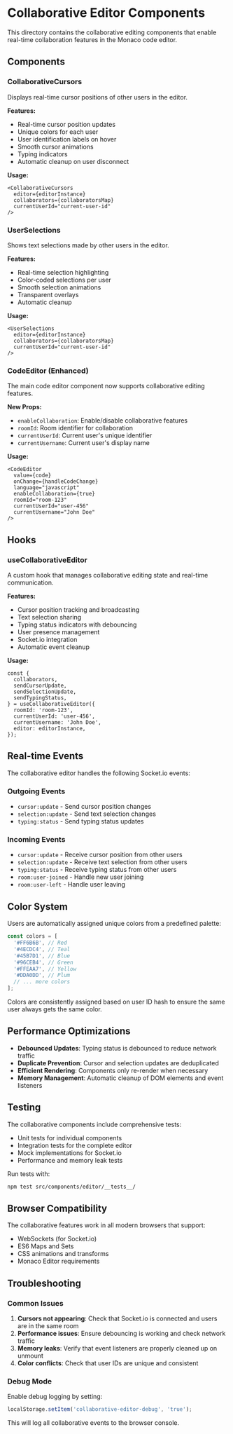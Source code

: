 # Collaborative Editor Components

This directory contains the collaborative editing components that enable real-time collaboration features in the Monaco code editor.

## Components

### CollaborativeCursors

Displays real-time cursor positions of other users in the editor.

**Features:**
- Real-time cursor position updates
- Unique colors for each user
- User identification labels on hover
- Smooth cursor animations
- Typing indicators
- Automatic cleanup on user disconnect

**Usage:**
```tsx
<CollaborativeCursors
  editor={editorInstance}
  collaborators={collaboratorsMap}
  currentUserId="current-user-id"
/>
```

### UserSelections

Shows text selections made by other users in the editor.

**Features:**
- Real-time selection highlighting
- Color-coded selections per user
- Smooth selection animations
- Transparent overlays
- Automatic cleanup

**Usage:**
```tsx
<UserSelections
  editor={editorInstance}
  collaborators={collaboratorsMap}
  currentUserId="current-user-id"
/>
```

### CodeEditor (Enhanced)

The main code editor component now supports collaborative editing features.

**New Props:**
- `enableCollaboration`: Enable/disable collaborative features
- `roomId`: Room identifier for collaboration
- `currentUserId`: Current user's unique identifier
- `currentUsername`: Current user's display name

**Usage:**
```tsx
<CodeEditor
  value={code}
  onChange={handleCodeChange}
  language="javascript"
  enableCollaboration={true}
  roomId="room-123"
  currentUserId="user-456"
  currentUsername="John Doe"
/>
```

## Hooks

### useCollaborativeEditor

A custom hook that manages collaborative editing state and real-time communication.

**Features:**
- Cursor position tracking and broadcasting
- Text selection sharing
- Typing status indicators with debouncing
- User presence management
- Socket.io integration
- Automatic event cleanup

**Usage:**
```tsx
const {
  collaborators,
  sendCursorUpdate,
  sendSelectionUpdate,
  sendTypingStatus,
} = useCollaborativeEditor({
  roomId: 'room-123',
  currentUserId: 'user-456',
  currentUsername: 'John Doe',
  editor: editorInstance,
});
```

## Real-time Events

The collaborative editor handles the following Socket.io events:

### Outgoing Events
- `cursor:update` - Send cursor position changes
- `selection:update` - Send text selection changes
- `typing:status` - Send typing status updates

### Incoming Events
- `cursor:update` - Receive cursor position from other users
- `selection:update` - Receive text selection from other users
- `typing:status` - Receive typing status from other users
- `room:user-joined` - Handle new user joining
- `room:user-left` - Handle user leaving

## Color System

Users are automatically assigned unique colors from a predefined palette:

```typescript
const colors = [
  '#FF6B6B', // Red
  '#4ECDC4', // Teal
  '#45B7D1', // Blue
  '#96CEB4', // Green
  '#FFEAA7', // Yellow
  '#DDA0DD', // Plum
  // ... more colors
];
```

Colors are consistently assigned based on user ID hash to ensure the same user always gets the same color.

## Performance Optimizations

- **Debounced Updates**: Typing status is debounced to reduce network traffic
- **Duplicate Prevention**: Cursor and selection updates are deduplicated
- **Efficient Rendering**: Components only re-render when necessary
- **Memory Management**: Automatic cleanup of DOM elements and event listeners

## Testing

The collaborative components include comprehensive tests:

- Unit tests for individual components
- Integration tests for the complete editor
- Mock implementations for Socket.io
- Performance and memory leak tests

Run tests with:
```bash
npm test src/components/editor/__tests__/
```

## Browser Compatibility

The collaborative features work in all modern browsers that support:
- WebSockets (for Socket.io)
- ES6 Maps and Sets
- CSS animations and transforms
- Monaco Editor requirements

## Troubleshooting

### Common Issues

1. **Cursors not appearing**: Check that Socket.io is connected and users are in the same room
2. **Performance issues**: Ensure debouncing is working and check network traffic
3. **Memory leaks**: Verify that event listeners are properly cleaned up on unmount
4. **Color conflicts**: Check that user IDs are unique and consistent

### Debug Mode

Enable debug logging by setting:
```javascript
localStorage.setItem('collaborative-editor-debug', 'true');
```

This will log all collaborative events to the browser console.